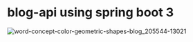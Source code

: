 # blog-api using spring boot 3

![word-concept-color-geometric-shapes-blog_205544-13021](https://user-images.githubusercontent.com/57833129/229331187-f59dc960-b943-4026-9c40-f646515d338a.jpg)
